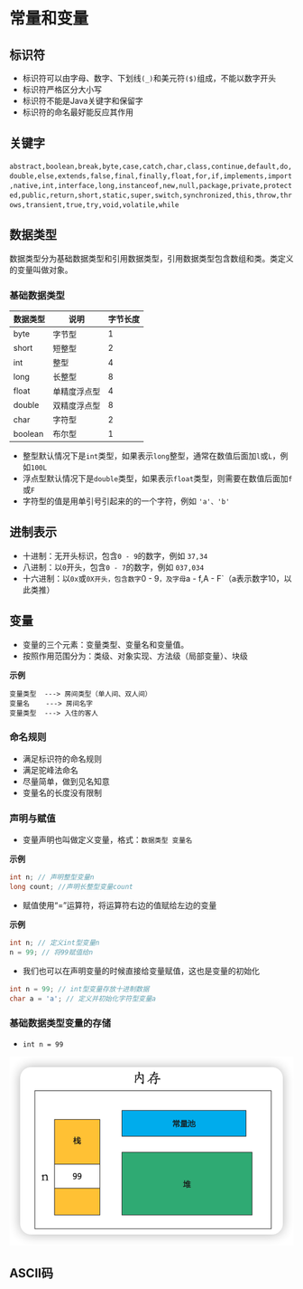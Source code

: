 # 常量和变量

## 标识符

+ 标识符可以由字母、数字、下划线`(_)`和美元符`($)`组成，不能以数字开头
+ 标识符严格区分大小写
+ 标识符不能是Java关键字和保留字
+ 标识符的命名最好能反应其作用

## 关键字

`abstract,boolean,break,byte,case,catch,char,class,continue,default,do,double,else,extends,false,final,finally,float,for,if,implements,import,native,int,interface,long,instanceof,new,null,package,private,protected,public,return,short,static,super,switch,synchronized,this,throw,throws,transient,true,try,void,volatile,while`

## 数据类型

数据类型分为基础数据类型和引用数据类型，引用数据类型包含数组和类。类定义的变量叫做对象。

### 基础数据类型

| 数据类型 | 说明         | 字节长度 |
| -------- | ------------ | -------- |
| byte     | 字节型       | 1        |
| short    | 短整型       | 2        |
| int      | 整型         | 4        |
| long     | 长整型       | 8        |
| float    | 单精度浮点型 | 4        |
| double   | 双精度浮点型 | 8        |
| char     | 字符型       | 2        |
| boolean  | 布尔型       | 1        |

+ 整型默认情况下是`int`类型，如果表示`long`整型，通常在数值后面加`l`或`L`，例如`100L`
+ 浮点型默认情况下是`double`类型，如果表示`float`类型，则需要在数值后面加`f`或`F`
+ 字符型的值是用单引号引起来的的一个字符，例如 `'a'、'b'`

## 进制表示

+ 十进制：无开头标识，包含`0 - 9`的数字，例如 `37,34`
+ 八进制：以`0`开头，包含`0 - 7`的数字，例如 `037,034`
+ 十六进制：以`0x`或`0X开头，包含数字`0 - 9`，及字母`a - f,A - F`（a表示数字10，以此类推）

## 变量

+ 变量的三个元素：变量类型、变量名和变量值。
+ 按照作用范围分为：类级、对象实现、方法级（局部变量）、块级

**示例**

```
变量类型  ---> 房间类型（单人间、双人间）
变量名    ---> 房间名字
变量类型  ---> 入住的客人
```

### 命名规则

+ 满足标识符的命名规则
+ 满足驼峰法命名
+ 尽量简单，做到见名知意
+ 变量名的长度没有限制

### 声明与赋值

+ 变量声明也叫做定义变量，格式：`数据类型 变量名`

**示例**

```java
int n; // 声明整型变量n
long count; //声明长整型变量count
```

+ 赋值使用“=”运算符，将运算符右边的值赋给左边的变量

**示例**

```java
int n; // 定义int型变量n
n = 99; // 将99赋值给n
```

+ 我们也可以在声明变量的时候直接给变量赋值，这也是变量的初始化

```java
int n = 99; // int型变量存放十进制数据
char a = 'a'; // 定义并初始化字符型变量a
```

### 基础数据类型变量的存储

+ `int n = 99`

![image-20220827072925756](./img/20220827072925756.png)

## ASCII码